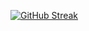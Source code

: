<a href="https://git.io/streak-stats"><img src="https://streak-stats.demolab.com?user=Angoliuk&theme=highcontrast&border_radius=5&card_width=700" alt="GitHub Streak" /></a>
